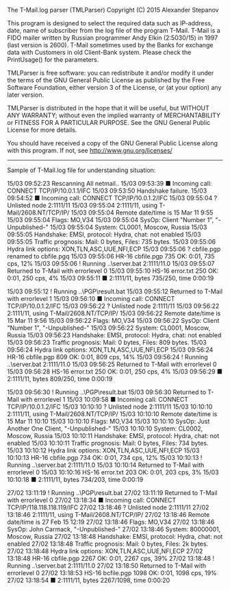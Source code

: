 The T-Mail.log parser (TMLParser)
Copyright (C) 2015 Alexander Stepanov
 
 This program is designed to select the required data such as
IP-address, date, name of subscriber from the log file of the
program T-Mail. T-Mail is a FIDO mailer written by Russian
programmer Andy Elkin (2:5030/15) in 1997 (last version is 2600).
 T-Mail sometimes used by the Banks for exchange data with
Customers in old Client-Bank system.
Please check the PrintUsage() for the parameters.

TMLParser is free software: you can redistribute it and/or modify
it under the terms of the GNU General Public License as published
by the Free Software Foundation, either version 3 of the License,
or (at your option) any later version.

TMLParser is distributed in the hope that it will be useful,
but WITHOUT ANY WARRANTY; without even the implied warranty of
MERCHANTABILITY or FITNESS FOR A PARTICULAR PURPOSE.
See the GNU General Public License for more details.

You should have received a copy of the GNU General Public License
along with this program.  If not, see <http://www.gnu.org/licenses/>

-------------------------------------------------------------
Sample of T-Mail.log file for understanding situation:

 15/03 09:52:23 Rescanning All netmail..
 15/03 09:53:39 ■ Incoming call: CONNECT TCP/IP/10.0.1.1/IFC
 15/03 09:53:50 Handshake failure.
 15/03 09:54:52 ■ Incoming call: CONNECT TCP/IP/10.0.1.2/IFC
 15/03 09:55:04 ? Unlisted node 2:1111/11
 15/03 09:55:04 2:1111/11, using T-Mail/2608.NT/TCP/IP/
 15/03 09:55:04 Remote date/time is 15 Mar 11 9:55
 15/03 09:55:04 Flags: MO,V34
 15/03 09:55:04 SysOp: Client "Number 1", "-Unpublished-"
 15/03 09:55:04 System: CL0001, Moscow, Russia
 15/03 09:55:05 Handshake: EMSI, protocol: Hydra, chat: not enabled
 15/03 09:55:05 Traffic prognosis: Mail: 0  bytes, Files: 735  bytes.
 15/03 09:55:06 Hydra link options: XON,TLN,ASC,UUE,NFI,ECP
 15/03 09:55:06 ? cbfile.pgp renamed to cbfile.pgq
 15/03 09:55:06 HR-16 cbfile.pgp 735 OK: 0:01, 735 cps, 12%
 15/03 09:55:06 ! Running ..\server.bat 2:1111/11.0
 15/03 09:55:07 Returned to T-Mail with errorlevel 0
 15/03 09:55:10 HS-16 error.txt 250 OK: 0:01, 250 cps, 4%
 15/03 09:55:11 ■ 2:1111/11, bytes 735/250, time 0:00:19

 15/03 09:55:12 ! Running ..\PGP\result.bat
 15/03 09:55:12 Returned to T-Mail with errorlevel 1
 15/03 09:56:10 ■ Incoming call: CONNECT TCP/IP/10.0.1.2/IFC
 15/03 09:56:22 ? Unlisted node 2:1111/11
 15/03 09:56:22 2:1111/11, using T-Mail/2608.NT/TCP/IP/
 15/03 09:56:22 Remote date/time is 15 Mar 11 9:56
 15/03 09:56:22 Flags: MO,V34
 15/03 09:56:22 SysOp: Client "Number 1", "-Unpublished-"
 15/03 09:56:22 System: CL0001, Moscow, Russia
 15/03 09:56:23 Handshake: EMSI, protocol: Hydra, chat: not enabled
 15/03 09:56:23 Traffic prognosis: Mail: 0  bytes, Files: 809  bytes.
 15/03 09:56:24 Hydra link options: XON,TLN,ASC,UUE,NFI,ECP
 15/03 09:56:24 HR-16 cbfile.pgp 809 OK: 0:01, 809 cps, 14%
 15/03 09:56:24 ! Running ..\server.bat 2:1111/11.0
 15/03 09:56:25 Returned to T-Mail with errorlevel 0
 15/03 09:56:28 HS-16 error.txt 250 OK: 0:01, 250 cps, 4%
 15/03 09:56:29 ■ 2:1111/11, bytes 809/250, time 0:00:19
 
 15/03 09:56:30 ! Running ..\PGP\result.bat
 15/03 09:56:30 Returned to T-Mail with errorlevel 1
 15/03 10:09:58 ■ Incoming call: CONNECT TCP/IP/10.0.1.2/IFC
 15/03 10:10:10 ? Unlisted node 2:1111/11
 15/03 10:10:10 2:1111/11, using T-Mail/2608.NT/TCP/IP/
 15/03 10:10:10 Remote date/time is 15 Mar 11 10:10
 15/03 10:10:10 Flags: MO,V34
 15/03 10:10:10 SysOp: Just Another One Client, "-Unpublished-"
 15/03 10:10:10 System: CL0002, Moscow, Russia
 15/03 10:10:11 Handshake: EMSI, protocol: Hydra, chat: not enabled
 15/03 10:10:11 Traffic prognosis: Mail: 0  bytes, Files: 734  bytes.
 15/03 10:10:12 Hydra link options: XON,TLN,ASC,UUE,NFI,ECP
 15/03 10:10:13 HR-16 cbfile.pgp 734 OK: 0:01, 734 cps, 12%
 15/03 10:10:13 ! Running ..\server.bat 2:1111/11.0
 15/03 10:10:14 Returned to T-Mail with errorlevel 0
 15/03 10:10:16 HS-16 error.txt 203 OK: 0:01, 203 cps, 3%
 15/03 10:10:18 ■ 2:1111/11, bytes 734/203, time 0:00:19
 
 27/02 13:11:19 ! Running ..\PGP\result.bat
 27/02 13:11:19 Returned to T-Mail with errorlevel 0
 27/02 13:18:34 ■ Incoming call: CONNECT TCP/IP/118.118.118.119/IFC
 27/02 13:18:46 ? Unlisted node 2:1111/11
 27/02 13:18:46 2:1111/11, using T-Mail/2608.NT/TCP/IP/
 27/02 13:18:46 Remote date/time is 27 Feb 15 12:19
 27/02 13:18:46 Flags: MO,V34
 27/02 13:18:46 SysOp: John Carmack, "-Unpublished-"
 27/02 13:18:46 System: 80000001, Moscow, Russia
 27/02 13:18:48 Handshake: EMSI, protocol: Hydra, chat: not enabled
 27/02 13:18:48 Traffic prognosis: Mail: 0  bytes, Files: 2k bytes.
 27/02 13:18:48 Hydra link options: XON,TLN,ASC,UUE,NFI,ECP
 27/02 13:18:48 HR-16 cbfile.pgp 2267 OK: 0:01, 2267 cps, 39%
 27/02 13:18:48 ! Running ..\server.bat 2:1111/11.0
 27/02 13:18:50 Returned to T-Mail with errorlevel 0
 27/02 13:18:53 HS-16 bcfile.pgp 1098 OK: 0:01, 1098 cps, 19%
 27/02 13:18:54 ■ 2:1111/11, bytes 2267/1098, time 0:00:20
  